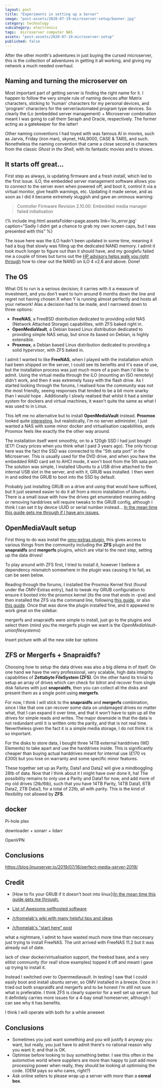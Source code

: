 ```yaml
---
layout: post
title: "Experiments in setting up a Server"
image: "post-assets/2020-07-19-microserver-setup/banner.jpg"
category: technology
subcategory: electronics
tags:  microserver computer NAS
assets: "post-assets/2020-07-19-microserver-setup"
published: false
---
```


After the other month's adventures in just buying the cursed microserver, this is the collection of adventures in getting it all working, and giving my network a much  needed overhaul.

## Naming and turning the microserver on

Most important part of getting server is finding the right name for it. I happen to follow the very simple rule of naming devices after Matrix characters, sticking to 'human' characters for my personal devices, and 'program' characters for the server/automated program type devices. So clearly the iLo (embedded server management) + Microserver combination meant I was going to call them Seraph and Oracle, respectively. The former acting as a gatekeeper for the latter!

Other naming conventions I had toyed with was famous AI in movies, such as Jarvis, Friday (iron man), skynet, HAL9000, CASE & TARS, and such. Nonetheless the naming convention that came a close second is characters from the classic *Ghost in the Shell*, with its fantastic movies and tv shows.

## It starts off great...

First step as always, is updating firmware and a fresh install, which led to the first issue. iLO, the embedded server management software allows you to connect to the server even when powered off, and boot it, control it via a virtual monitor, give health warnings, etc. Updating it made sense, and as soon as I did it became extremely sluggish and gave an ominous warning:

 > Controller Firmware Revision 2.10.00: Embedded media manager failed initialisation

{% include img.html assetsFolder=page.assets link='ilo_error.jpg' caption="Sadly I didnt get a chance to grab my own screen caps, but I was presented with this" %}

The issue here was the iLO hadn't been updated in some time, meaning it had a bug that slowly was filling up the dedicated NAND memory. I admit it took much longer to figure out than it should have, and my googlefu failed me a couple of times but turns out the [HP advisory helps walk you right through](https://support.hpe.com/hpesc/public/docDisplay?docId=emr_na-a00048622en_us) how to clear out the NAND on iLO 4 v2.6 and above. Done!

## The OS
What OS to run is a serious decision; it carries with it a measure of investment, and you don't want to turn around 6 months down the line and regret not having chosen X when Y is running almost perfectly and hosts all your network! Alas a decision had to be made, and I narrowed down to three options:
 - **FreeNAS**, a FreeBSD distribution dedicated to providing solid NAS (Network Attached Storage) capabilities, with ZFS baked right in.
 - **OpenMediaVault**, a Debian based Linux distribution dedicated to providing simple NAS setup, but since its based on Debian, is highly extensible.
 - **Proxmox**, a Debian based Linux distribution dedicated to providing a solid *hypervisor*, with ZFS baked in.

 I admit I wanted to like **FreeNAS**, when I played with the installation which had been shipped on the server, I could see its benefits and it's ease of use, but the installation process was just much more of a pain than i'd like to admit. Using the virtual media through the iLO (mounting an ISO remotely) didn't work, and then it was extremely fussy with the flash drive. As I started looking through the forums, I realised how the community was not the most friendly, seeing responses that tended to be a bit more snarky than I would hope . Additionally I slowly realised that whilst it had a similar system for dockers and virtual machines, it wasn't quite the same as what I was used to in Linux.

 This left me no alternative but to install **OpenMediaVault** instead. **Proxmox** looked quite [interesting](https://b3n.org/proxmox-vs-esxi/), but realistically, I'm no server administer, I just wanted a NAS with some minor docker and virtualisation capabilities, ands Proxmox feels like exactly the the other way around.

The installation itself went smoothly, on to a 120gb SSD I had just bought (£17! Crazy prices when you think what I paid 3 years ago). The only hiccup here was the fact the SSD was connected to the "5th sata port" in the Microserver. This is usually used for the DVD drive, and when you have the embedded RAID card set to AHCI mode, it won't boot from the 5th sata port. The solution was simple, I installed Ubuntu to a USB drive attached to the internal USB slot in the server, and with it, GRUB was installed. I then went in and edited the GRUB to boot into the SSD by default.

Probably just installing GRUB on a drive and using that would have sufficed, but It just seamed easier to do it all from a micro installation of Ubuntu. There is a small issue with how the drives get enumerated meaning adding or removing harddrives will require tweaks to the GRUB config, although I think I can set it by device UUID or serial number instead... [In the mean time this guide gets me through if I have any issues.](https://www.linux.com/training-tutorials/how-rescue-non-booting-grub-2-linux/)

## OpenMediaVault setup

First thing to do was install the [omv-extras plugin](https://omv-extras.org/), this gives access to various things from the community including the **ZFS** plugin and the **snapraidfs** and **mergerfs** plugins, which are vital to the next step, setting up the data drives!

To play around with ZFS first, I tried to install it, however I believe a dependency mismatch somewhere in the plugin was causing it to fail, as can be seen below.

Reading through the forums, I installed the Proxmox Kernel first (found under the OMV-Extras entry), had to tweak my GRUB configuration to ensure it booted into the proxmox kernel (its the one that ends in -pve) and then installed the ZFS via the command line, following [this guide](https://inlinuxveritas.com/Sk68PBb1U), or also [this guide](https://blog.linuxserver.io/2019/05/14/getting-started-with-zfs-on-linux/). Once that was done the plugin installed fine, and it appeared to work great on the sidebar.

mergerfs and snapraidfs were simple to install, just go to the plugins and select them (mind you the mergerfs plugin we want is the *OpenMediaVault-unionfilesystems*)

Insert picture with all the new side bar options

## ZFS or Mergerfs + Snapraidfs?

Choosing how to setup the data drives was also a big dilema in of itself.
On one hand we have the very professional, very scalable, high data integrity capabilities of **Zettabyte FileSystem (ZFS)**. On the other hand its trivial to setup an array of drives which can check for bitrot and recover from single disk failures with just **snapraidfs**, then you can collect all the disks and present them as a single point using **mergerfs**.

For now, I think I will stick to the **snapraidfs** and **mergerfs** combination, since I like that one can recover some data on undamaged drives no matter what, that I can expand it over time, and that it won't have to spin up all the drives for simple reads and writes. The major downside is that the data is not redundant until it is written onto the parity, and that is not real time. Nevertheless given the fact it is a simple media storage, I do not think it is so important.

For the disks to store data, I bought three 14TB external harddrives (WD Elements) to take apart and use the harddrives inside. This is significantly cheaper than buying actual harddrives meant for internal use (£170 vs £300) but you lose on warranty and some specific minor features.

These together set up as Parity, Data1 and Data2 will give a mindboggling 28tb of data. Now that I think about it I might have over done it, ha! The possibility remains to only use a Parity and Data1 for now, and add more of my old drives (2tb/6tb), such that you have 14TB Parity, 14TB Data1, 6TB Data2, 2TB Data3, for a total of 22tb, all with parity. This is the kind of flexibility not allowed by **ZFS**.


## docker

Pi-hole
plex

downloader + sonarr + lidarr

OpenVPN


## Conclusions

https://blog.linuxserver.io/2019/07/16/perfect-media-server-2019/


## Credit

 - [How to fix your GRUB if it doesn't boot into linux]([In the mean time this guide gets me through.](https://www.linux.com/training-tutorials/how-rescue-non-booting-grub-2-linux/)

 - [List of Awesome selfhosted software](https://github.com/awesome-selfhosted/awesome-selfhosted)

 - [/r/homelab's wiki with many helpful tips and ideas](https://www.reddit.com/r/homelab/wiki/software#wiki_homelab_software)

 - [/r/homelab's "start here" post](https://www.reddit.com/r/homelab/comments/5gz4yp/stumbled_into_rhomelab_start_here/)

what a nightmare, I admit to have wasted much more time than neccesary just trying to install FreeNAS. The unit arrived with FreeNAS 11.2 but it was already out of date.

lack of clear docker/virtualisation support, the freebsd base, and a very elitist community (for real! show examples) topped it off and meant I gave up trying to install it.

Instead I switched over to Openmediavault. In testing I saw that I could easily boot and install ubuntu server, so OMV installed in a breeze. Once in I tried out both snapraidfs and mergerfs and to be honest I'm still not sure what is preferable. I think ZFS is clearly superior for a well set up server, but it definitely carries more issues for a 4-bay small homeserver, although I can see why it has benefits.

I think I will operate with both for a while anweeet





## Conclusions

 - Sometimes you just want something and you will justify it anyway you want, but really, you just have to admit there's no rational reason why you want it; and that is OK.
 - Optimise before looking to buy something better. I see this often in the automotive world where suppliers are more than happy to just add more processing power when really, they should be looking at optimising the code. (OEM pays so who cares, right?)
 - Ask online sellers to please wrap up a server with *more* than a **cereal box**.
